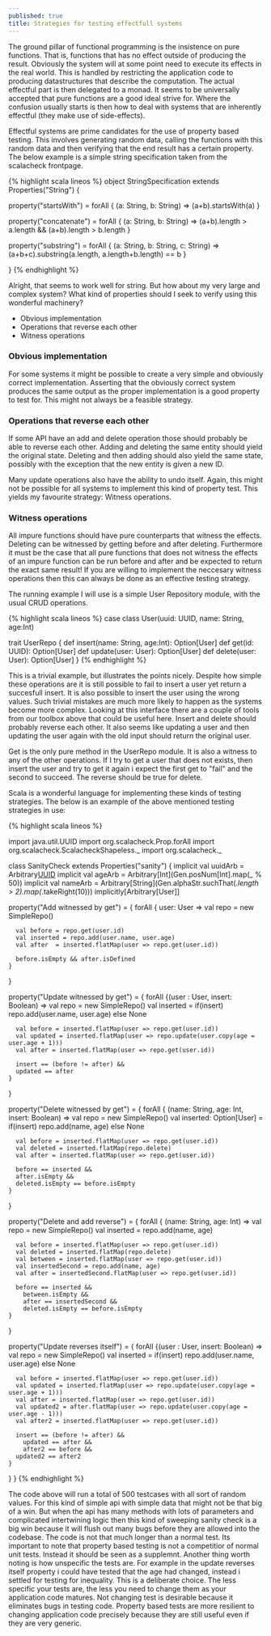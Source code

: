 ```yaml
---
published: true
title: Strategies for testing effectfull systems
---
```


The ground pillar of functional programming is the insistence on pure functions. That is, functions that has no effect outside of producing the result. Obviously the system will at some point need to execute its effects in the real world. This is handled by restricting the application code to producing datastructures that describe the computation. The actual effectful part is then delegated to a monad. It seems to be universally accepted that pure functions are a good ideal strive for. Where the confusion usually starts is then how to deal with systems that are inherently effectful (they make use of side-effects).

Effectful systems are prime candidates for the use of property based testing. This involves generating random data, calling the functions with this random data and then verifying that the end result has a certain property. The below example is a simple string specification taken from the scalacheck frontpage.

{% highlight scala lineos %}
object StringSpecification extends Properties("String") {

  property("startsWith") = forAll { (a: String, b: String) =>
    (a+b).startsWith(a)
  }

  property("concatenate") = forAll { (a: String, b: String) =>
    (a+b).length > a.length && (a+b).length > b.length
  }

  property("substring") = forAll { (a: String, b: String, c: String) =>
    (a+b+c).substring(a.length, a.length+b.length) == b
  }

}
{% endhighlight %}

Alright, that seems to work well for string. But how about my very large and complex system? What kind of properties should I seek to verify using this wonderful machinery?

- Obvious implementation
- Operations that reverse each other
- Witness operations

### Obvious implementation
For some systems it might be possible to create a very simple and obviously correct implementation. Asserting that the obviously correct system produces the same output as the proper implementation is a good property to test for. This might not always be a feasible strategy.

### Operations that reverse each other
If some API have an add and delete operation those should probably be able to reverse each other. Adding and deleting the same entity should yield the original state. Deleting and then adding should also yield the same state, possibly with the exception that the new entity is given a new ID.

Many update operations also have the ability to undo itself. Again, this might not be possible for all systems to implement this kind of property test. This yields my favourite strategy: Witness operations.

### Witness operations
All impure functions should have pure counterparts that witness the effects. Deleting can be witnessed by getting before and after deleting. Furthermore it must be the case that all pure functions that does not witness the effects of an impure function can be run before and after and be expected to return the exact same result! If you are willing to implement the neccesary witness operations then this can always be done as an effective testing strategy.

The running example I will use is a simple User Repository module, with the usual CRUD operations.

{% highlight scala lineos %}
case class User(uuid: UUID, name: String, age:Int)

trait UserRepo {
  def insert(name: String, age:Int): Option[User]
  def get(id: UUID): Option[User]
  def update(user: User): Option[User]
  def delete(user: User): Option[User]
}
{% endhighlight %}

This is a trivial example, but illustrates the points nicely. Despite how simple these operations are it is still possible to fail to insert a user yet return a succesfull insert. It is also possible to insert the user using the wrong values. Such trivial mistakes are much more likely to happen as the systems become more complex. Looking at this interface there are a couple of tools from our toolbox above that could be useful here. Insert and delete should probably reverse each other. It also seems like updating a user and then updating the user again with the old input should return the original user.

Get is the only pure method in the UserRepo module. It is also a witness to any of the other operations. If I try to get a user that does not exists, then insert the user and try to get it again i expect the first get to "fail" and the second to succeed. The reverse should be true for delete.

Scala is a wonderful language for implementing these kinds of testing strategies. The below is an example of the above mentioned testing strategies in use:

{% highlight scala lineos %}

import java.util.UUID
import org.scalacheck.Prop.forAll
import org.scalacheck.ScalacheckShapeless._
import org.scalacheck._

class SanityCheck extends Properties("sanity") {
  implicit val uuidArb = Arbitrary[UUID](Gen.uuid)
  implicit val ageArb = Arbitrary[Int](Gen.posNum[Int].map(_ % 50))
  implicit val nameArb = Arbitrary[String](Gen.alphaStr.suchThat(_.length > 2).map(_.takeRight(10)))
  implicitly[Arbitrary[User]]

  property("Add witnessed by get") = {
    forAll { user: User  =>
      val repo = new SimpleRepo()

      val before = repo.get(user.id)
      val inserted = repo.add(user.name, user.age)
      val after  = inserted.flatMap(user => repo.get(user.id))

      before.isEmpty && after.isDefined
    }
  }

  property("Update witnessed by get") = {
    forAll {(user : User, insert: Boolean) =>
      val repo = new SimpleRepo()
      val inserted = if(insert) repo.add(user.name, user.age) else None

      val before = inserted.flatMap(user => repo.get(user.id))
      val updated = inserted.flatMap(user => repo.update(user.copy(age = user.age + 1)))
      val after = inserted.flatMap(user => repo.get(user.id))

      insert == (before != after) &&
      updated == after
    }
  }

  property("Delete witnessed by get") = {
    forAll { (name: String, age: Int, insert: Boolean) =>
      val repo = new SimpleRepo()
      val inserted: Option[User] = if(insert) repo.add(name, age) else None

      val before = inserted.flatMap(user => repo.get(user.id))
      val deleted = inserted.flatMap(repo.delete)
      val after = inserted.flatMap(user => repo.get(user.id))

      before == inserted &&
      after.isEmpty &&
      deleted.isEmpty == before.isEmpty
    }
  }

  property("Delete and add reverse") = {
    forAll { (name: String, age: Int) =>
      val repo = new SimpleRepo()
      val inserted = repo.add(name, age)

      val before = inserted.flatMap(user => repo.get(user.id))
      val deleted = inserted.flatMap(repo.delete)
      val between = inserted.flatMap(user => repo.get(user.id))
      val insertedSecond = repo.add(name, age)
      val after = insertedSecond.flatMap(user => repo.get(user.id))

      before == inserted &&
        between.isEmpty &&
        after == insertedSecond &&
        deleted.isEmpty == before.isEmpty
    }
  }

  property("Update reverses itself") = {
    forAll {(user : User, insert: Boolean) =>
      val repo = new SimpleRepo()
      val inserted = if(insert) repo.add(user.name, user.age) else None

      val before = inserted.flatMap(user => repo.get(user.id))
      val updated = inserted.flatMap(user => repo.update(user.copy(age = user.age + 1)))
      val after = inserted.flatMap(user => repo.get(user.id))
      val updated2 = after.flatMap(user => repo.update(user.copy(age = user.age - 1)))
      val after2 = inserted.flatMap(user => repo.get(user.id))

      insert == (before != after) &&
        updated == after &&
        after2 == before &&
      updated2 == after2
    }
  }
}
{% endhighlight %}

The code above will run a total of 500 testcases with all sort of random values. For this kind of simple api with simple data that might not be that big of a win. But when the api has many methods with lots of parameters and complicated intertwining logic then this kind of sweeping sanity check is a big win because it will flush out many bugs before they are allowed into the codebase. The code is not that much longer than a normal test. Its important to note that property based testing is not a competitior of normal unit tests. Instead it should be seen as a supplemnt. Another thing worth noting is how unspecific the tests are. For example in the update reverses itself property i could have tested that the age had changed, instead i settled for testing for inequality. This is a deliberate choice. The less specific your tests are, the less you need to change them as your application code matures. Not changing test is desirable because it eliminates bugs in testing code. Property based tests are more resilient to changing application code precisely because they are still useful even if they are very generic.
